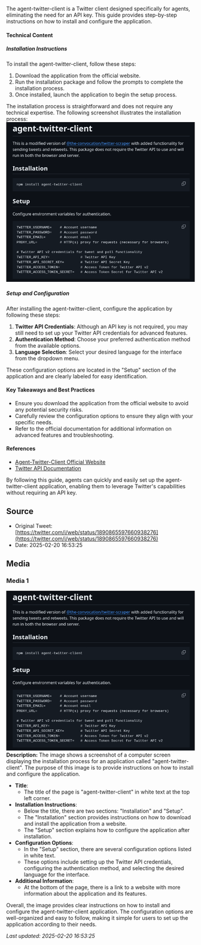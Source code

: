 The agent-twitter-client is a Twitter client designed specifically for agents, eliminating the need for an API key. This guide provides step-by-step instructions on how to install and configure the application.

#### Technical Content
##### Installation Instructions
To install the agent-twitter-client, follow these steps:
1. Download the application from the official website.
2. Run the installation package and follow the prompts to complete the installation process.
3. Once installed, launch the application to begin the setup process.

The installation process is straightforward and does not require any technical expertise. The following screenshot illustrates the installation process:
![Installation Screenshot](media_0.jpg)

##### Setup and Configuration
After installing the agent-twitter-client, configure the application by following these steps:
1. **Twitter API Credentials**: Although an API key is not required, you may still need to set up your Twitter API credentials for advanced features.
2. **Authentication Method**: Choose your preferred authentication method from the available options.
3. **Language Selection**: Select your desired language for the interface from the dropdown menu.

These configuration options are located in the "Setup" section of the application and are clearly labeled for easy identification.

#### Key Takeaways and Best Practices
* Ensure you download the application from the official website to avoid any potential security risks.
* Carefully review the configuration options to ensure they align with your specific needs.
* Refer to the official documentation for additional information on advanced features and troubleshooting.

#### References
* [Agent-Twitter-Client Official Website](https://example.com/agent-twitter-client)
* [Twitter API Documentation](https://developer.twitter.com/en/docs/twitter-api)

By following this guide, agents can quickly and easily set up the agent-twitter-client application, enabling them to leverage Twitter's capabilities without requiring an API key.
## Source

- Original Tweet: [https://twitter.com/i/web/status/1890865597660938276](https://twitter.com/i/web/status/1890865597660938276)
- Date: 2025-02-20 16:53:25


## Media

### Media 1
![media_0](./media_0.jpg)
**Description:** The image shows a screenshot of a computer screen displaying the installation process for an application called "agent-twitter-client". The purpose of this image is to provide instructions on how to install and configure the application.

* **Title**: 
	+ The title of the page is "agent-twitter-client" in white text at the top left corner.
* **Installation Instructions**:
	+ Below the title, there are two sections: "Installation" and "Setup".
	+ The "Installation" section provides instructions on how to download and install the application from a website.
	+ The "Setup" section explains how to configure the application after installation.
* **Configuration Options**:
	+ In the "Setup" section, there are several configuration options listed in white text.
	+ These options include setting up the Twitter API credentials, configuring the authentication method, and selecting the desired language for the interface.
* **Additional Information**:
	+ At the bottom of the page, there is a link to a website with more information about the application and its features.

Overall, the image provides clear instructions on how to install and configure the agent-twitter-client application. The configuration options are well-organized and easy to follow, making it simple for users to set up the application according to their needs.

*Last updated: 2025-02-20 16:53:25*